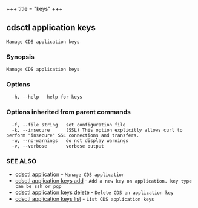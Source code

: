 +++
title = "keys"
+++
## cdsctl application keys

`Manage CDS application keys`

### Synopsis

`Manage CDS application keys`

### Options

```
  -h, --help   help for keys
```

### Options inherited from parent commands

```
  -f, --file string   set configuration file
  -k, --insecure      (SSL) This option explicitly allows curl to perform "insecure" SSL connections and transfers.
  -w, --no-warnings   do not display warnings
  -v, --verbose       verbose output
```

### SEE ALSO

* [cdsctl application](/manual/components/cdsctl/application/)	 - `Manage CDS application`
* [cdsctl application keys add](/manual/components/cdsctl/application/keys/add/)	 - `Add a new key on application. key type can be ssh or pgp`
* [cdsctl application keys delete](/manual/components/cdsctl/application/keys/delete/)	 - `Delete CDS an application key`
* [cdsctl application keys list](/manual/components/cdsctl/application/keys/list/)	 - `List CDS application keys`

